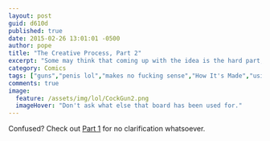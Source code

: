 ```yaml
---
layout: post
guid: d610d
published: true
date: 2015-02-26 13:01:01 -0500
author: pope
title: "The Creative Process, Part 2"
excerpt: "Some may think that coming up with the idea is the hard part, and it\'s all just gravy from there. Some would be dumb fucking idiots who don\'t realize what a gold mine they\'re sitting on."
category: Comics
tags: ["guns","penis lol","makes no fucking sense","How It's Made","using the term genius loosely","being wrong","being wrong about being wrong"]
comments: true 
image:
  feature: /assets/img/lol/CockGun2.png
  imageHover: "Don't ask what else that board has been used for."
---
```


Confused? Check out [Part 1](/post/8c5d2) for no clarification whatsoever.